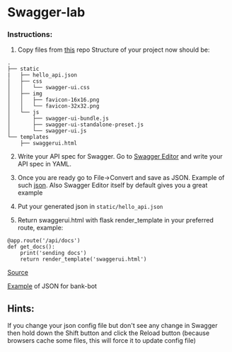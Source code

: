 # Swagger-lab

### Instructions: 

1. Copy files from [this](https://github.com/sanjan/flask_swagger) repo
Structure of your project now should be:
```
.
├── static
|   ├── hello_api.json
│   ├── css
│   │   └── swagger-ui.css
│   ├── img
│   │   ├── favicon-16x16.png
│   │   └── favicon-32x32.png
│   └── js
│       ├── swagger-ui-bundle.js
│       ├── swagger-ui-standalone-preset.js
│       └── swagger-ui.js
└── templates
    ├── swaggerui.html
```

2. Write your API spec for Swagger. Go to [Swagger Editor](https://editor.swagger.io/) and write your API spec in YAML. 

3. Once you are ready go to File->Convert and save as JSON. Example of such [json](https://github.com/sanjan/flask_swagger/blob/master/static/hello_api.json). Also Swagger Editor itself by default gives you a great example

4. Put your generated json in `static/hello_api.json`

5. Return swaggerui.html with flask render_template in your preferred route, example:
```
@app.route('/api/docs')
def get_docs():
    print('sending docs')
    return render_template('swaggerui.html')
```

[Source](https://dev.to/sanjan/how-to-add-swagger-ui-to-a-plain-flask-api-project-with-an-openapi-specification-file-1jl8)

[Example](https://github.com/DmitriiDenisov/bank-bot/blob/master/static/swagger_config.json) of JSON for bank-bot

## Hints:

If you change your json config file but don't see any change in Swagger then hold down the Shift button and click the Reload button (because browsers cache some files, this will force it to update config file)

